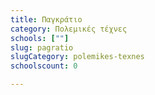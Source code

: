 ```yaml
---
title: Παγκράτιο
category: Πολεμικές τέχνες
schools: [""]
slug: pagratio
slugCategory: polemikes-texnes
schoolscount: 0

---
```




